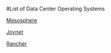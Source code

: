 #List of Data Center Operating Systems

[Mesosphere](http://mesosphere.com/2014/12/10/demonstrating-the-datacenter-operating-system/)

[Joynet](https://www.joyent.com/developers/videos/docker-and-the-future-of-containers-in-production)

[Rancher](http://rancher.com/announcing-rancher-os/)
